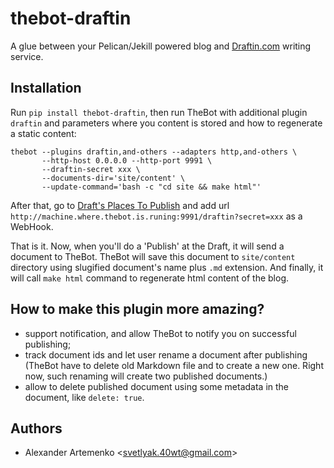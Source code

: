 thebot-draftin
==============

A glue between your Pelican/Jekill powered blog and [Draftin.com][draft] writing service.

Installation
------------

Run `pip install thebot-draftin`, then run TheBot with additional
plugin `draftin` and parameters where you content is stored and how to regenerate a
static content:

    thebot --plugins draftin,and-others --adapters http,and-others \
           --http-host 0.0.0.0 --http-port 9991 \
           --draftin-secret xxx \
           --documents-dir='site/content' \
           --update-command='bash -c "cd site && make html"'

After that, go to [Draft's Places To Publish][publish] and add url `http://machine.where.thebot.is.runing:9991/draftin?secret=xxx`
as a WebHook.

That is it. Now, when you'll do a 'Publish' at the Draft, it will send a document to TheBot. TheBot will save this document
to `site/content` directory using slugified document's name plus `.md` extension. And finally, it will call `make html` command
to regenerate html content of the blog.

How to make this plugin more amazing?
-------------------------------------

* support notification, and allow TheBot to notify you on successful publishing;
* track document ids and let user rename a document after publishing (TheBot have to
  delete old Markdown file and to create a new one. Right now, such renaming will
  create two published documents.)
* allow to delete published document using some metadata in the document, like `delete: true`.

Authors
-------

* Alexander Artemenko &lt;svetlyak.40wt@gmail.com>

[draft]: http://draftin.com
[publish]: https://draftin.com/publishers